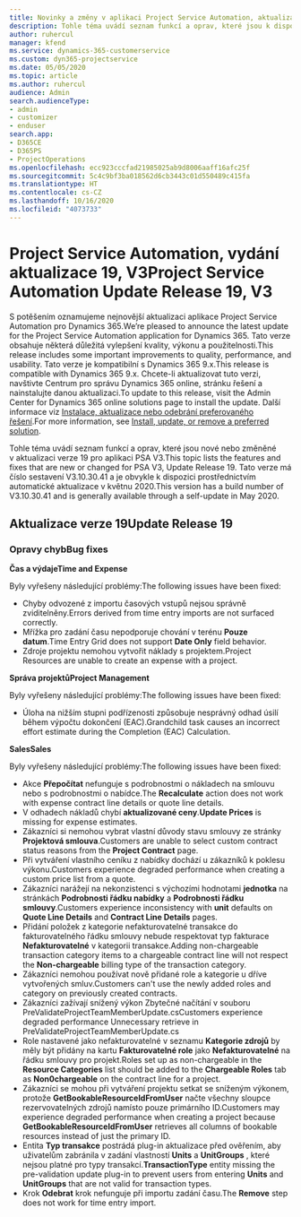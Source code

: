 ```yaml
---
title: Novinky a změny v aplikaci Project Service Automation, aktualizace verze 19, V3
description: Tohle téma uvádí seznam funkcí a oprav, které jsou k dispozici v Project Service Automation, aktualizace verze 19, V3.
author: ruhercul
manager: kfend
ms.service: dynamics-365-customerservice
ms.custom: dyn365-projectservice
ms.date: 05/05/2020
ms.topic: article
ms.author: ruhercul
audience: Admin
search.audienceType:
- admin
- customizer
- enduser
search.app:
- D365CE
- D365PS
- ProjectOperations
ms.openlocfilehash: ecc923cccfad21985025ab9d8006aaff16afc25f
ms.sourcegitcommit: 5c4c9bf3ba018562d6cb3443c01d550489c415fa
ms.translationtype: HT
ms.contentlocale: cs-CZ
ms.lasthandoff: 10/16/2020
ms.locfileid: "4073733"
---
```

# <a name="project-service-automation-update-release-19-v3"></a><span data-ttu-id="10caf-103">Project Service Automation, vydání aktualizace 19, V3</span><span class="sxs-lookup"><span data-stu-id="10caf-103">Project Service Automation Update Release 19, V3</span></span>

<span data-ttu-id="10caf-104">S potěšením oznamujeme nejnovější aktualizaci aplikace Project Service Automation pro Dynamics 365.</span><span class="sxs-lookup"><span data-stu-id="10caf-104">We’re pleased to announce the latest update for the Project Service Automation application for Dynamics 365.</span></span> <span data-ttu-id="10caf-105">Tato verze obsahuje některá důležitá vylepšení kvality, výkonu a použitelnosti.</span><span class="sxs-lookup"><span data-stu-id="10caf-105">This release includes some important improvements to quality, performance, and usability.</span></span> <span data-ttu-id="10caf-106">Tato verze je kompatibilní s Dynamics 365 9.x.</span><span class="sxs-lookup"><span data-stu-id="10caf-106">This release is compatible with Dynamics 365 9.x.</span></span> <span data-ttu-id="10caf-107">Chcete-li aktualizovat tuto verzi, navštivte Centrum pro správu Dynamics 365 online, stránku řešení a nainstalujte danou aktualizaci.</span><span class="sxs-lookup"><span data-stu-id="10caf-107">To update to this release, visit the Admin Center for Dynamics 365 online solutions page to install the update.</span></span> <span data-ttu-id="10caf-108">Další informace viz [Instalace, aktualizace nebo odebrání preferovaného řešení](https://docs.microsoft.com/power-platform/admin/install-remove-preferred-solution).</span><span class="sxs-lookup"><span data-stu-id="10caf-108">For more information, see [Install, update, or remove a preferred solution](https://docs.microsoft.com/power-platform/admin/install-remove-preferred-solution).</span></span>

<span data-ttu-id="10caf-109">Tohle téma uvádí seznam funkcí a oprav, které jsou nové nebo změněné v aktualizaci verze 19 pro aplikaci PSA V3.</span><span class="sxs-lookup"><span data-stu-id="10caf-109">This topic lists the features and fixes that are new or changed for PSA V3, Update Release 19.</span></span> <span data-ttu-id="10caf-110">Tato verze má číslo sestavení V3.10.30.41 a je obvykle k dispozici prostřednictvím automatické aktualizace v květnu 2020.</span><span class="sxs-lookup"><span data-stu-id="10caf-110">This version has a build number of V3.10.30.41 and is generally available through a self-update in May 2020.</span></span>

## <a name="update-release-19"></a><span data-ttu-id="10caf-111">Aktualizace verze 19</span><span class="sxs-lookup"><span data-stu-id="10caf-111">Update Release 19</span></span>

### <a name="bug-fixes"></a><span data-ttu-id="10caf-112">Opravy chyb</span><span class="sxs-lookup"><span data-stu-id="10caf-112">Bug fixes</span></span>

<span data-ttu-id="10caf-113">**Čas a výdaje**</span><span class="sxs-lookup"><span data-stu-id="10caf-113">**Time and Expense**</span></span>

<span data-ttu-id="10caf-114">Byly vyřešeny následující problémy:</span><span class="sxs-lookup"><span data-stu-id="10caf-114">The following issues have been fixed:</span></span> 

- <span data-ttu-id="10caf-115">Chyby odvozené z importu časových vstupů nejsou správně zviditelněny.</span><span class="sxs-lookup"><span data-stu-id="10caf-115">Errors derived from time entry imports are not surfaced correctly.</span></span>
- <span data-ttu-id="10caf-116">Mřížka pro zadání času nepodporuje chování v terénu **Pouze datum**.</span><span class="sxs-lookup"><span data-stu-id="10caf-116">Time Entry Grid does not support **Date Only** field behavior.</span></span>
- <span data-ttu-id="10caf-117">Zdroje projektu nemohou vytvořit náklady s projektem.</span><span class="sxs-lookup"><span data-stu-id="10caf-117">Project Resources are unable to create an expense with a project.</span></span>

<span data-ttu-id="10caf-118">**Správa projektů**</span><span class="sxs-lookup"><span data-stu-id="10caf-118">**Project Management**</span></span>

<span data-ttu-id="10caf-119">Byly vyřešeny následující problémy:</span><span class="sxs-lookup"><span data-stu-id="10caf-119">The following issues have been fixed:</span></span> 

-  <span data-ttu-id="10caf-120">Úloha na nižším stupni podřízenosti způsobuje nesprávný odhad úsilí během výpočtu dokončení (EAC).</span><span class="sxs-lookup"><span data-stu-id="10caf-120">Grandchild task causes an incorrect effort estimate during the Completion (EAC) Calculation.</span></span>

<span data-ttu-id="10caf-121">**Sales**</span><span class="sxs-lookup"><span data-stu-id="10caf-121">**Sales**</span></span>

<span data-ttu-id="10caf-122">Byly vyřešeny následující problémy:</span><span class="sxs-lookup"><span data-stu-id="10caf-122">The following issues have been fixed:</span></span> 

- <span data-ttu-id="10caf-123">Akce **Přepočítat** nefunguje s podrobnostmi o nákladech na smlouvu nebo s podrobnostmi o nabídce.</span><span class="sxs-lookup"><span data-stu-id="10caf-123">The **Recalculate** action does not work with expense contract line details or quote line details.</span></span>
- <span data-ttu-id="10caf-124">V odhadech nákladů chybí **aktualizované ceny**.</span><span class="sxs-lookup"><span data-stu-id="10caf-124">**Update Prices** is missing for expense estimates.</span></span>
-  <span data-ttu-id="10caf-125">Zákazníci si nemohou vybrat vlastní důvody stavu smlouvy ze stránky **Projektová smlouva**.</span><span class="sxs-lookup"><span data-stu-id="10caf-125">Customers are unable to select custom contract status reasons from the **Project Contract** page.</span></span>
- <span data-ttu-id="10caf-126">Při vytváření vlastního ceníku z nabídky dochází u zákazníků k poklesu výkonu.</span><span class="sxs-lookup"><span data-stu-id="10caf-126">Customers experience degraded performance when creating a custom price list from a quote.</span></span>
- <span data-ttu-id="10caf-127">Zákazníci narážejí na nekonzistenci s výchozími hodnotami **jednotka** na stránkách **Podrobnosti řádku nabídky** a **Podrobnosti řádku smlouvy**.</span><span class="sxs-lookup"><span data-stu-id="10caf-127">Customers experience inconsistency with **unit** defaults on **Quote Line Details** and **Contract Line Details** pages.</span></span>
- <span data-ttu-id="10caf-128">Přidání položek z kategorie nefakturovatelné transakce do fakturovatelného řádku smlouvy nebude respektovat typ fakturace **Nefakturovatelné** v kategorii transakce.</span><span class="sxs-lookup"><span data-stu-id="10caf-128">Adding non-chargeable transaction category items to a chargeable contract line will not respect the **Non-chargeable** billing type of the transaction category.</span></span>
- <span data-ttu-id="10caf-129">Zákazníci nemohou používat nově přidané role a kategorie u dříve vytvořených smluv.</span><span class="sxs-lookup"><span data-stu-id="10caf-129">Customers can't use the newly added roles and category on previously created contracts.</span></span>
- <span data-ttu-id="10caf-130">Zákazníci zažívají snížený výkon Zbytečné načítání v souboru PreValidateProjectTeamMemberUpdate.cs</span><span class="sxs-lookup"><span data-stu-id="10caf-130">Customers experience degraded performance Unnecessary retrieve in PreValidateProjectTeamMemberUpdate.cs</span></span>
- <span data-ttu-id="10caf-131">Role nastavené jako nefakturovatelné v seznamu **Kategorie zdrojů** by měly být přidány na kartu **Fakturovatelné role** jako **Nefakturovatelné** na řádku smlouvy pro projekt.</span><span class="sxs-lookup"><span data-stu-id="10caf-131">Roles set up as non-chargeable in the **Resource Categories** list should be added to the **Chargeable Roles** tab as **Non0chargeable** on the contract line for a project.</span></span>
- <span data-ttu-id="10caf-132">Zákazníci se mohou při vytváření projektu setkat se sníženým výkonem, protože **GetBookableResourceIdFromUser** načte všechny sloupce rezervovatelných zdrojů namísto pouze primárního ID.</span><span class="sxs-lookup"><span data-stu-id="10caf-132">Customers may experience degraded performance when creating a project because **GetBookableResourceIdFromUser** retrieves all columns of bookable resources instead of just the primary ID.</span></span>
- <span data-ttu-id="10caf-133">Entita **Typ transakce** postrádá plug-in aktualizace před ověřením, aby uživatelům zabránila v zadání vlastností **Units** a **UnitGroups** , které nejsou platné pro typy transakcí.</span><span class="sxs-lookup"><span data-stu-id="10caf-133">**TransactionType** entity missing the pre-validation update plug-in to prevent users from entering **Units** and **UnitGroups** that are not valid for transaction types.</span></span>
- <span data-ttu-id="10caf-134">Krok **Odebrat** krok nefunguje při importu zadání času.</span><span class="sxs-lookup"><span data-stu-id="10caf-134">The **Remove** step does not work for time entry import.</span></span>
